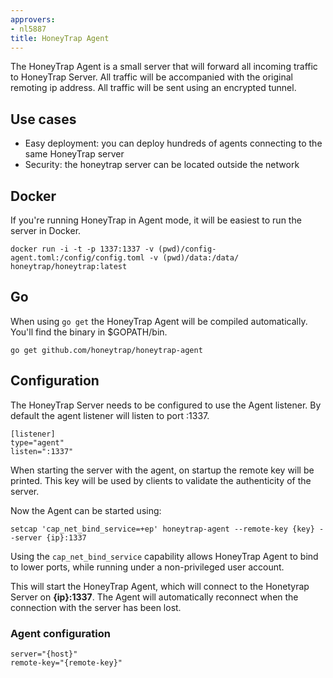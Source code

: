 ```yaml
---
approvers:
- nl5887
title: HoneyTrap Agent
---
```


The HoneyTrap Agent is a small server that will forward all incoming traffic to HoneyTrap Server. All traffic will be accompanied with the original remoting ip address. All traffic will be sent using an encrypted tunnel.

Use cases
----------

* Easy deployment: you can deploy hundreds of agents connecting to the same HoneyTrap server
* Security: the honeytrap server can be located outside the network

Docker
------

If you're running HoneyTrap in Agent mode, it will be easiest to run the server in Docker.

```
docker run -i -t -p 1337:1337 -v (pwd)/config-agent.toml:/config/config.toml -v (pwd)/data:/data/ honeytrap/honeytrap:latest
```

Go
---

When using `go get` the HoneyTrap Agent will be compiled automatically. You'll find the binary in $GOPATH/bin.

```
go get github.com/honeytrap/honeytrap-agent
```

Configuration
--------------

The HoneyTrap Server needs to be configured to use the Agent listener. By default the agent listener will listen to port :1337.

```
[listener]
type="agent"
listen=":1337"
```

When starting the server with the agent, on startup the remote key will be printed. This key will be used by clients to validate the authenticity of the server.

Now the Agent can be started using:

```
setcap 'cap_net_bind_service=+ep' honeytrap-agent --remote-key {key} --server {ip}:1337
```

Using the `cap_net_bind_service` capability allows HoneyTrap Agent to bind to lower ports, while running under a non-privileged user account.

This will start the HoneyTrap Agent, which will connect to the Honetyrap Server on **{ip}:1337**. The Agent will automatically reconnect when the connection with the server has been lost.

### Agent configuration
```
server="{host}"
remote-key="{remote-key}"
```

